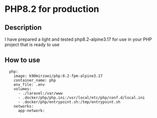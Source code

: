 # PHP8.2 for production

## Description

I have prepared a light and tested php8.2-alpine3.17 for use in your PHP project that is ready to use


## How to use

```
  php:
    image: k90mirzaei/php:8.2-fpm-alpine3.17
    container_name: php
    env_file: .env
    volumes:
      - ./laravel:/var/www
      - .docker/php/php.ini:/usr/local/etc/php/conf.d/local.ini
      - .docker/php/entrypoint.sh:/tmp/entrypoint.sh
    networks:
      app-network:
```
